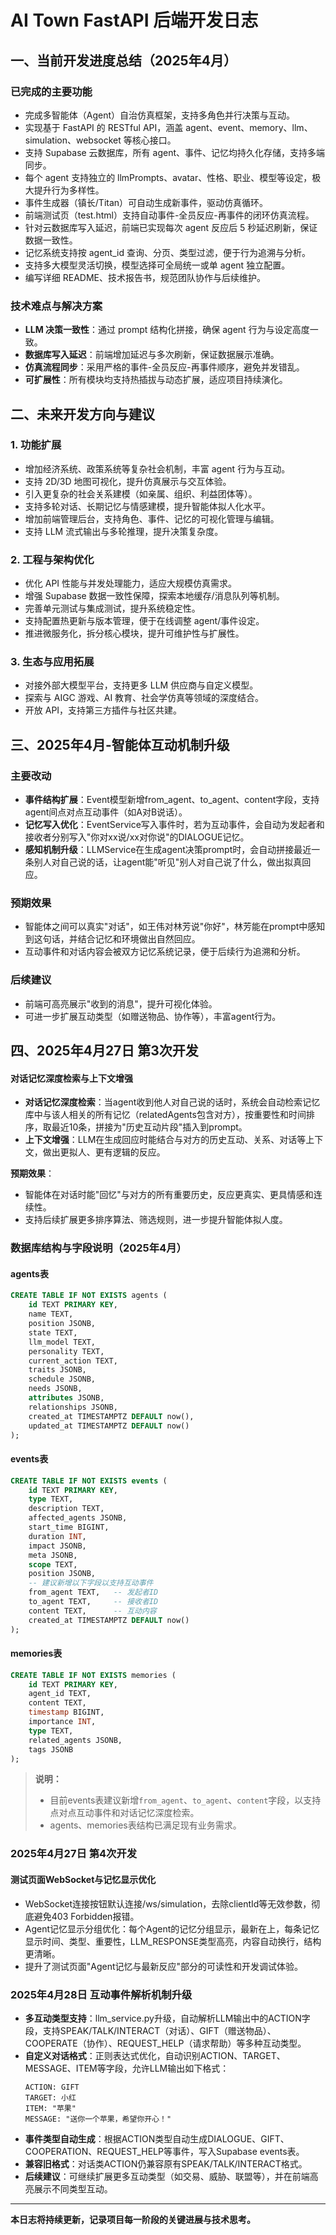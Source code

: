 # AI Town FastAPI 后端开发日志

## 一、当前开发进度总结（2025年4月）

### 已完成的主要功能

- 完成多智能体（Agent）自治仿真框架，支持多角色并行决策与互动。
- 实现基于 FastAPI 的 RESTful API，涵盖 agent、event、memory、llm、simulation、websocket 等核心接口。
- 支持 Supabase 云数据库，所有 agent、事件、记忆均持久化存储，支持多端同步。
- 每个 agent 支持独立的 llmPrompts、avatar、性格、职业、模型等设定，极大提升行为多样性。
- 事件生成器（镇长/Titan）可自动生成新事件，驱动仿真循环。
- 前端测试页（test.html）支持自动事件-全员反应-再事件的闭环仿真流程。
- 针对云数据库写入延迟，前端已实现每次 agent 反应后 5 秒延迟刷新，保证数据一致性。
- 记忆系统支持按 agent_id 查询、分页、类型过滤，便于行为追溯与分析。
- 支持多大模型灵活切换，模型选择可全局统一或单 agent 独立配置。
- 编写详细 README、技术报告书，规范团队协作与后续维护。

### 技术难点与解决方案

- **LLM 决策一致性**：通过 prompt 结构化拼接，确保 agent 行为与设定高度一致。
- **数据库写入延迟**：前端增加延迟与多次刷新，保证数据展示准确。
- **仿真流程同步**：采用严格的事件-全员反应-再事件顺序，避免并发错乱。
- **可扩展性**：所有模块均支持热插拔与动态扩展，适应项目持续演化。

## 二、未来开发方向与建议

### 1. 功能扩展

- 增加经济系统、政策系统等复杂社会机制，丰富 agent 行为与互动。
- 支持 2D/3D 地图可视化，提升仿真展示与交互体验。
- 引入更复杂的社会关系建模（如亲属、组织、利益团体等）。
- 支持多轮对话、长期记忆与情感建模，提升智能体拟人化水平。
- 增加前端管理后台，支持角色、事件、记忆的可视化管理与编辑。
- 支持 LLM 流式输出与多轮推理，提升决策复杂度。

### 2. 工程与架构优化

- 优化 API 性能与并发处理能力，适应大规模仿真需求。
- 增强 Supabase 数据一致性保障，探索本地缓存/消息队列等机制。
- 完善单元测试与集成测试，提升系统稳定性。
- 支持配置热更新与版本管理，便于在线调整 agent/事件设定。
- 推进微服务化，拆分核心模块，提升可维护性与扩展性。

### 3. 生态与应用拓展

- 对接外部大模型平台，支持更多 LLM 供应商与自定义模型。
- 探索与 AIGC 游戏、AI 教育、社会学仿真等领域的深度结合。
- 开放 API，支持第三方插件与社区共建。

## 三、2025年4月-智能体互动机制升级

### 主要改动

- **事件结构扩展**：Event模型新增from_agent、to_agent、content字段，支持agent间点对点互动事件（如A对B说话）。
- **记忆写入优化**：EventService写入事件时，若为互动事件，会自动为发起者和接收者分别写入"你对xx说/xx对你说"的DIALOGUE记忆。
- **感知机制升级**：LLMService在生成agent决策prompt时，会自动拼接最近一条别人对自己说的话，让agent能"听见"别人对自己说了什么，做出拟真回应。

### 预期效果

- 智能体之间可以真实"对话"，如王伟对林芳说"你好"，林芳能在prompt中感知到这句话，并结合记忆和环境做出自然回应。
- 互动事件和对话内容会被双方记忆系统记录，便于后续行为追溯和分析。

### 后续建议

- 前端可高亮展示"收到的消息"，提升可视化体验。
- 可进一步扩展互动类型（如赠送物品、协作等），丰富agent行为。

## 四、2025年4月27日 第3次开发

#### 对话记忆深度检索与上下文增强

- **对话记忆深度检索**：当agent收到他人对自己说的话时，系统会自动检索记忆库中与该人相关的所有记忆（relatedAgents包含对方），按重要性和时间排序，取最近10条，拼接为"历史互动片段"插入到prompt。
- **上下文增强**：LLM在生成回应时能结合与对方的历史互动、关系、对话等上下文，做出更拟人、更有逻辑的反应。

**预期效果**：
- 智能体在对话时能"回忆"与对方的所有重要历史，反应更真实、更具情感和连续性。
- 支持后续扩展更多排序算法、筛选规则，进一步提升智能体拟人度。

### 数据库结构与字段说明（2025年4月）

#### agents表
```sql
CREATE TABLE IF NOT EXISTS agents (
    id TEXT PRIMARY KEY,
    name TEXT,
    position JSONB,
    state TEXT,
    llm_model TEXT,
    personality TEXT,
    current_action TEXT,
    traits JSONB,
    schedule JSONB,
    needs JSONB,
    attributes JSONB,
    relationships JSONB,
    created_at TIMESTAMPTZ DEFAULT now(),
    updated_at TIMESTAMPTZ DEFAULT now()
);
```

#### events表
```sql
CREATE TABLE IF NOT EXISTS events (
    id TEXT PRIMARY KEY,
    type TEXT,
    description TEXT,
    affected_agents JSONB,
    start_time BIGINT,
    duration INT,
    impact JSONB,
    meta JSONB,
    scope TEXT,
    position JSONB,
    -- 建议新增以下字段以支持互动事件
    from_agent TEXT,   -- 发起者ID
    to_agent TEXT,     -- 接收者ID
    content TEXT,      -- 互动内容
    created_at TIMESTAMPTZ DEFAULT now()
);
```

#### memories表
```sql
CREATE TABLE IF NOT EXISTS memories (
    id TEXT PRIMARY KEY,
    agent_id TEXT,
    content TEXT,
    timestamp BIGINT,
    importance INT,
    type TEXT,
    related_agents JSONB,
    tags JSONB
);
```

> **说明：**
> - 目前events表建议新增`from_agent`、`to_agent`、`content`字段，以支持点对点互动事件和对话记忆深度检索。
> - agents、memories表结构已满足现有业务需求。

### 2025年4月27日 第4次开发

#### 测试页面WebSocket与记忆显示优化

- WebSocket连接按钮默认连接/ws/simulation，去除clientId等无效参数，彻底避免403 Forbidden报错。
- Agent记忆显示分组优化：每个Agent的记忆分组显示，最新在上，每条记忆显示时间、类型、重要性，LLM_RESPONSE类型高亮，内容自动换行，结构更清晰。
- 提升了测试页面"Agent记忆与最新反应"部分的可读性和开发调试体验。

### 2025年4月28日 互动事件解析机制升级

- **多互动类型支持**：llm_service.py升级，自动解析LLM输出中的ACTION字段，支持SPEAK/TALK/INTERACT（对话）、GIFT（赠送物品）、COOPERATE（协作）、REQUEST_HELP（请求帮助）等多种互动类型。
- **自定义对话格式**：正则表达式优化，自动识别ACTION、TARGET、MESSAGE、ITEM等字段，允许LLM输出如下格式：
  ```
  ACTION: GIFT
  TARGET: 小红
  ITEM: "苹果"
  MESSAGE: "送你一个苹果，希望你开心！"
  ```
- **事件类型自动生成**：根据ACTION类型自动生成DIALOGUE、GIFT、COOPERATION、REQUEST_HELP等事件，写入Supabase events表。
- **兼容旧格式**：对话类ACTION仍兼容原有SPEAK/TALK/INTERACT格式。
- **后续建议**：可继续扩展更多互动类型（如交易、威胁、联盟等），并在前端高亮展示不同类型互动。

---

**本日志将持续更新，记录项目每一阶段的关键进展与技术思考。** 